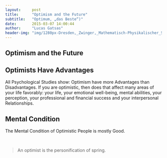 ```yaml
---
layout:     post
title:      "Optimism and the Future"
subtitle:   "Optimum, „das Beste“)"
date:       2015-03-07 14:00:44
author:     "Lucas Gatsas"
header-img: "img/1280px-Dresden,_Zwinger,_Mathematisch-Physikalischer_Salon,_Louis_de_Silvestre,_Personifikation_der_Fama,_Figur_1.png"
---
```

<h2 class="section-heading">Optimism and the Future</h2>


<h2 class="section-heading"><strong>Optimists Have Advantages</strong></h2>

All Psychological Studies show: Optimism have more Advantages than Disadvantages. If you are optimistic, then does that affect
many areas of your life favorably: your life, your emotional well-being, mental abilities, your perception, your professional and
financial success and your interpersonal Relationships.




<h2 class="section-heading"><strong>Mental Condition</strong></h2>


The Mental Condition of Optimistic People is mostly Good.



<br>



<!--
<div class="row">
        <div class="col-md-4"></div>
        <div class="col-md-4"><img class="img-circle img-responsive img-center" src="{{ site.baseurl }}/img/9k=.jpg" alt="">  <h3>Helen V. Holmes
                    <small>Designer and Front-End Web Developer @Capital One - U.S.A</small>
                </h3></div>
        <div class="col-md-4"></div>
      </div>
-->



<blockquote>
An optimist is the personification of spring.</blockquote>